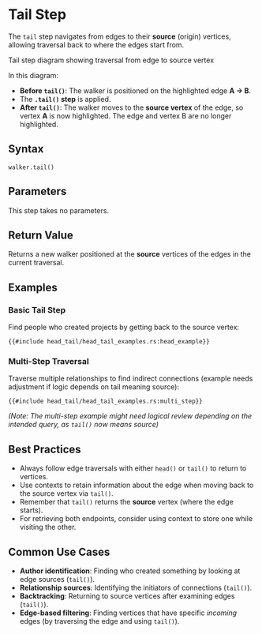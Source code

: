 # Tail Step

The `tail` step navigates from edges to their **source** (origin) vertices, allowing traversal back to where the edges start from.

<object type="image/svg+xml" data="head_tail/image_head.svg" title="Tail Step Diagram">
Tail step diagram showing traversal from edge to source vertex
</object>

In this diagram:

- **Before `tail()`**: The walker is positioned on the highlighted edge **A -> B**.
- The **`.tail()` step** is applied.
- **After `tail()`**: The walker moves to the **source vertex** of the edge, so vertex **A** is now highlighted. The edge and vertex B are no longer highlighted.

## Syntax

```rust,noplayground
walker.tail()
```

## Parameters

This step takes no parameters.

## Return Value

Returns a new walker positioned at the **source** vertices of the edges in the current traversal.

## Examples

### Basic Tail Step

Find people who created projects by getting back to the source vertex:

```rust,noplayground
{{#include head_tail/head_tail_examples.rs:head_example}}
```

### Multi-Step Traversal

Traverse multiple relationships to find indirect connections (example needs adjustment if logic depends on tail meaning source):

```rust,noplayground
{{#include head_tail/head_tail_examples.rs:multi_step}}
```
*(Note: The multi-step example might need logical review depending on the intended query, as `tail()` now means source)*

## Best Practices

- Always follow edge traversals with either `head()` or `tail()` to return to vertices.
- Use contexts to retain information about the edge when moving back to the source vertex via `tail()`.
- Remember that `tail()` returns the **source** vertex (where the edge starts).
- For retrieving both endpoints, consider using context to store one while visiting the other.

## Common Use Cases

- **Author identification**: Finding who created something by looking at edge sources (`tail()`).
- **Relationship sources**: Identifying the initiators of connections (`tail()`).
- **Backtracking**: Returning to source vertices after examining edges (`tail()`).
- **Edge-based filtering**: Finding vertices that have specific *incoming* edges (by traversing the edge and using `tail()`).
